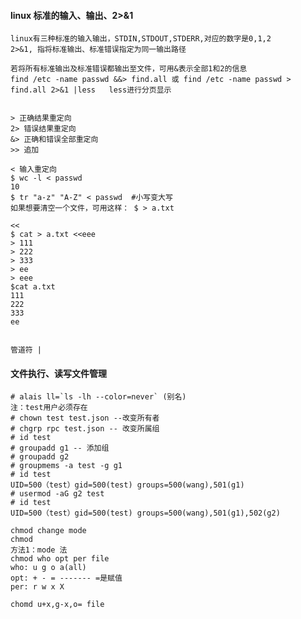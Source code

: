 #### linux 标准的输入、输出、2>&1
    linux有三种标准的输入输出，STDIN,STDOUT,STDERR,对应的数字是0,1,2
    2>&1, 指将标准输出、标准错误指定为同一输出路径
    
    若将所有标准输出及标准错误都输出至文件，可用&表示全部1和2的信息
    find /etc -name passwd &&> find.all 或 find /etc -name passwd > find.all 2>&1 |less   less进行分页显示
    
    
    > 正确结果重定向
    2> 错误结果重定向
    &> 正确和错误全部重定向
    >> 追加
    
    < 输入重定向
    $ wc -l < passwd
    10
    $ tr "a-z" "A-Z" < passwd  #小写变大写
    如果想要清空一个文件，可用这样： $ > a.txt
    
    <<  
    $ cat > a.txt <<eee   
    > 111
    > 222
    > 333
    > ee
    > eee
    $cat a.txt 
    111
    222
    333
    ee
   
    
    管道符 |
#### 文件执行、读写文件管理
    # alais ll=`ls -lh --color=never` (别名)
    注：test用户必须存在
    # chown test test.json --改变所有者
    # chgrp rpc test.json -- 改变所属组
    # id test
    # groupadd g1 -- 添加组
    # groupadd g2
    # groupmems -a test -g g1
    # id test
    UID=500（test）gid=500(test) groups=500(wang),501(g1)
    # usermod -aG g2 test
    # id test 
    UID=500（test）gid=500(test) groups=500(wang),501(g1),502(g2)
    
    chmod change mode
    chmod 
    方法1：mode 法
    chmod who opt per file
    who: u g o a(all)
    opt: + - = ------- =是赋值
    per: r w x X
    
    chomd u+x,g-x,o= file
